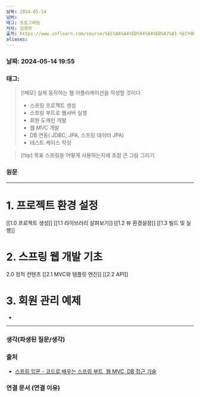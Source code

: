 ```yaml
---
날짜: 2024-05-14
넘버: 
태그: 프로그래밍
저자: 김영한
출처: https://www.inflearn.com/course/%EC%8A%A4%ED%94%84%EB%A7%81-%EC%9E%85%EB%AC%B8-%EC%8A%A4%ED%94%84%EB%A7%81%EB%B6%80%ED%8A%B8
aliases:
---
```

### 날짜:  2024-05-14 19:55

### 태그:

>[!메모]
> 실제 동작하는 웹 어플리케이션을 작성할 것이다.
> - 스프링 프로젝트 생성
> - 스프링 부트로 웹서버 실행
> - 회원 도메인 개발
> - 웹 MVC 개발
> - DB 연동( JDBC, JPA, 스프링 데이터 JPA)
> - 테스트 케이스 작성


> [!tip] 목표
> 스프링을 어떻게 사용하는지에 초점
> 큰 그림 그리기
### 원문
---
# 1. 프로젝트 환경 설정
[[1.0 프로젝트 생성]]
[[1.1 라이브러리 살펴보기]]
[[1.2 뷰 환경설정]]
[[1.3 빌드 및 실행]]
# 2. 스프링 웹 개발 기초
2.0 정적 컨텐츠
[[2.1 MVC와 템플릿 엔진]]
[[2.2 API]]
# 3. 회원 관리 예제
- 




---
### 생각(파생된 질문/생각)

### 출처
- [스프링 입문 - 코드로 배우는 스프링 부트, 웹 MVC, DB 접근 기술](https://www.inflearn.com/course/%EC%8A%A4%ED%94%84%EB%A7%81-%EC%9E%85%EB%AC%B8-%EC%8A%A4%ED%94%84%EB%A7%81%EB%B6%80%ED%8A%B8)

### 연결 문서 (연결 이유)
